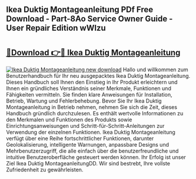 ## Ikea Duktig Montageanleitung PDf Free Download - Part-8Ao Service Owner Guide - User Repair Edition wWIzu

# <h2><a href="http://df791m.blite.top/?on=Ikea+Duktig+Montageanleitung">🔗Download 👉🔴 Ikea Duktig Montageanleitung</a></h2>

[![Ikea Duktig Montageanleitung new download](https://i.imgur.com/lujVjoI.png)](http://df791m.blite.top/?on=Ikea+Duktig+Montageanleitung)
Hallo und willkommen zum Benutzerhandbuch für Ihr neu ausgepacktes Ikea Duktig Montageanleitung. Dieses Handbuch soll Ihnen den Einstieg in Ihr Produkt erleichtern und Ihnen ein gründliches Verständnis seiner Merkmale, Funktionen und Fähigkeiten vermitteln. Sie finden klare Anweisungen für Installation, Betrieb, Wartung und Fehlerbehebung. Bevor Sie Ihr Ikea Duktig Montageanleitung in Betrieb nehmen, nehmen Sie sich die Zeit, dieses Handbuch gründlich durchzulesen. Es enthält wertvolle Informationen zu den Merkmalen und Funktionen des Produkts sowie Einrichtungsanweisungen und Schritt-für-Schritt-Anleitungen zur Verwendung der einzelnen Funktionen. Ikea Duktig Montageanleitung verfügt über eine Reihe fortschrittlicher Funktionen, darunter Geolokalisierung, intelligente Warnungen, anpassbare Designs und Mehrbenutzerzugriff, die alle einfach über die benutzerfreundliche und intuitive Benutzeroberfläche gesteuert werden können. Ihr Erfolg ist unser Ziel Ikea Duktig MontageanleitungDD. Wir sind bestrebt, Ihre vollste Zufriedenheit zu gewährleisten.
